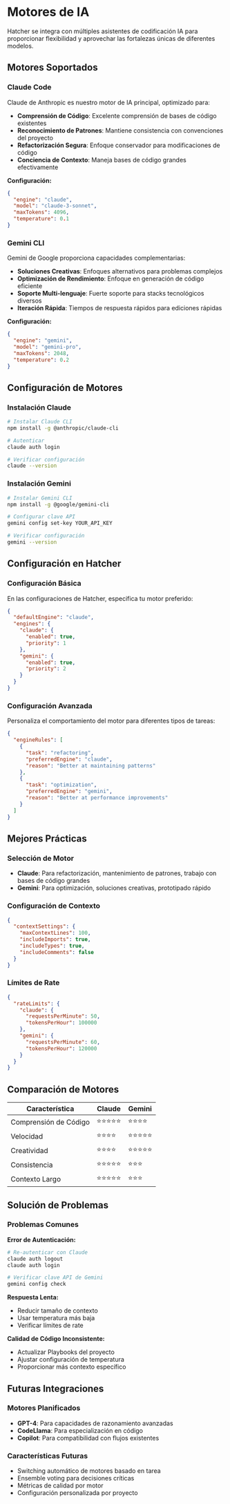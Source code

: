 # Motores de IA

Hatcher se integra con múltiples asistentes de codificación IA para proporcionar flexibilidad y aprovechar las fortalezas únicas de diferentes modelos.

## Motores Soportados

### Claude Code

Claude de Anthropic es nuestro motor de IA principal, optimizado para:

- **Comprensión de Código**: Excelente comprensión de bases de código existentes
- **Reconocimiento de Patrones**: Mantiene consistencia con convenciones del proyecto
- **Refactorización Segura**: Enfoque conservador para modificaciones de código
- **Conciencia de Contexto**: Maneja bases de código grandes efectivamente

**Configuración:**

```json
{
  "engine": "claude",
  "model": "claude-3-sonnet",
  "maxTokens": 4096,
  "temperature": 0.1
}
```

### Gemini CLI

Gemini de Google proporciona capacidades complementarias:

- **Soluciones Creativas**: Enfoques alternativos para problemas complejos
- **Optimización de Rendimiento**: Enfoque en generación de código eficiente
- **Soporte Multi-lenguaje**: Fuerte soporte para stacks tecnológicos diversos
- **Iteración Rápida**: Tiempos de respuesta rápidos para ediciones rápidas

**Configuración:**

```json
{
  "engine": "gemini",
  "model": "gemini-pro",
  "maxTokens": 2048,
  "temperature": 0.2
}
```

## Configuración de Motores

### Instalación Claude

```bash
# Instalar Claude CLI
npm install -g @anthropic/claude-cli

# Autenticar
claude auth login

# Verificar configuración
claude --version
```

### Instalación Gemini

```bash
# Instalar Gemini CLI
npm install -g @google/gemini-cli

# Configurar clave API
gemini config set-key YOUR_API_KEY

# Verificar configuración
gemini --version
```

## Configuración en Hatcher

### Configuración Básica

En las configuraciones de Hatcher, especifica tu motor preferido:

```json
{
  "defaultEngine": "claude",
  "engines": {
    "claude": {
      "enabled": true,
      "priority": 1
    },
    "gemini": {
      "enabled": true,
      "priority": 2
    }
  }
}
```

### Configuración Avanzada

Personaliza el comportamiento del motor para diferentes tipos de tareas:

```json
{
  "engineRules": [
    {
      "task": "refactoring",
      "preferredEngine": "claude",
      "reason": "Better at maintaining patterns"
    },
    {
      "task": "optimization",
      "preferredEngine": "gemini",
      "reason": "Better at performance improvements"
    }
  ]
}
```

## Mejores Prácticas

### Selección de Motor

- **Claude**: Para refactorización, mantenimiento de patrones, trabajo con bases de código grandes
- **Gemini**: Para optimización, soluciones creativas, prototipado rápido

### Configuración de Contexto

```json
{
  "contextSettings": {
    "maxContextLines": 100,
    "includeImports": true,
    "includeTypes": true,
    "includeComments": false
  }
}
```

### Límites de Rate

```json
{
  "rateLimits": {
    "claude": {
      "requestsPerMinute": 50,
      "tokensPerHour": 100000
    },
    "gemini": {
      "requestsPerMinute": 60,
      "tokensPerHour": 120000
    }
  }
}
```

## Comparación de Motores

| Característica        | Claude     | Gemini     |
| --------------------- | ---------- | ---------- |
| Comprensión de Código | ⭐⭐⭐⭐⭐ | ⭐⭐⭐⭐   |
| Velocidad             | ⭐⭐⭐⭐   | ⭐⭐⭐⭐⭐ |
| Creatividad           | ⭐⭐⭐⭐   | ⭐⭐⭐⭐⭐ |
| Consistencia          | ⭐⭐⭐⭐⭐ | ⭐⭐⭐     |
| Contexto Largo        | ⭐⭐⭐⭐⭐ | ⭐⭐⭐     |

## Solución de Problemas

### Problemas Comunes

**Error de Autenticación:**

```bash
# Re-autenticar con Claude
claude auth logout
claude auth login

# Verificar clave API de Gemini
gemini config check
```

**Respuesta Lenta:**

- Reducir tamaño de contexto
- Usar temperatura más baja
- Verificar límites de rate

**Calidad de Código Inconsistente:**

- Actualizar Playbooks del proyecto
- Ajustar configuración de temperatura
- Proporcionar más contexto específico

## Futuras Integraciones

### Motores Planificados

- **GPT-4**: Para capacidades de razonamiento avanzadas
- **CodeLlama**: Para especialización en código
- **Copilot**: Para compatibilidad con flujos existentes

### Características Futuras

- Switching automático de motores basado en tarea
- Ensemble voting para decisiones críticas
- Métricas de calidad por motor
- Configuración personalizada por proyecto
